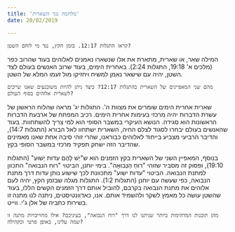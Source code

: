 ```yaml
---
title: 'מלחמה נגד השארית'
date: 20/02/2019

---
```


`קראו התגלות 12:17. בזמן הקץ, נגד מי לוחם השטן?`

המילה שאר, או שארית, מתארת את אלו שנשארו נאמנים לאלוהים בעוד שהרוב כפר (מלכים א' 19:18, התגלות 2:24). באחרית הימים, בעוד שרוב האנשים בעולם לצד השטן, יהיה עם שישאר נאמן למשיח ויחזיקו מול זעמו המלא של השטן.

`מהם שני המאפיינים של השארית בהתגלות 12:17? כיצד ניתן להיות משוכנעים שאנו שייכים לשארית אלוהים בסוף העולם?`

שארית אחרית הימים שומרים את מצוות ה'. התגלות יג' מראה שהלוח הראשון של עשרת הדברות יהיה מרכזי בעימות אחרית הימים. רכיב המפתח של ארבעת הדברות הראשונות הוא סגידה. הנושא העיקרי במשבר הסופי הוא למי צריך להשתחוות. בעוד שהאנשים בעולם יבחרו לסגוד לצלם החיה, השארית ישתחוו לאל הבורא (התגלות 14:7), והדיבר הרביעי מצביע בייחוד לאלוהים כבוראנו, שהרי זוהי סיבה אחת שאנו מאמינים שהדיבר הזה ישחק תפקיד מרכזי במשבר הסופי בקץ.

בנוסף, המאפיין השני של השארית בקץ הזמנים הוא ש"יֵשׁ לָהֶם עֵדוּת יֵשׁוּעַ" (התגלות 19:10), ופסוק זה מסביר שזוהי "רוּחַ הַנְּבוּאָה". בימי יוחנן, הביטוי "רוח הנבואה" התכוון למתנת הנבואה. הביטוי "עדות ישוע" מתכוונת לכך שישוע נותן עדות דרך מתנת הנבואה, כפי שעשה עם יוחנן (התגלות 1:2). התגלות מגלה שבזמן הקץ, יהיה לעם אלוהים את מתנת הנבואה בקרבם, להוביל אותם דרך הזמנים הקשים הללו, בעוד שהשטן עושה כל מאמץ לשקר ולהשמיד אותם. אנו, כאדוונטיסטים, ניתנה לנו מתנה זו בשירות כתביה של אלן ג'י. ווייט.

`מהן תובנות המדהימות ביותר שניתנו לנו דרך "רוח הנבואה", בעיניכם? אילו מחוייבויות מתנה זו שמה עלינו, באופן פרטי וכקהילה?`